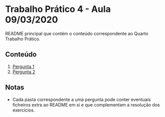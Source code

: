# Trabalho Prático 4 - Aula 09/03/2020

README principal que contém o conteúdo correspondente ao Quarto Trabalho Prático.

## Conteúdo

1. [Pergunta 1](../TP4/P1)
2. [Pergunta 2](../TP4/P2)

<p>

## Notas

- Cada pasta correspondente a uma pergunta pode conter eventuais ficheiros extra ao README em si e que complementam a resolução dos exercícios.
